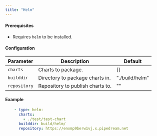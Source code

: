 ```yaml
---
title: "Helm"
---
```


#### Prerequisites

- Requires `helm` to be installed.

#### Configuration

Parameter | Description | Default
--- | --- | ---
`charts` | Charts to package. | []
`builddir` | Directory to package charts in. | "./build/helm"
`repository` | Repository to publish charts to. | ""

#### Example

```yaml
    - type: helm:
      charts:
        - ./test/test-chart
      builddir: build/helm/
      repository: https://enxmp9berw1vj.x.pipedream.net
```
